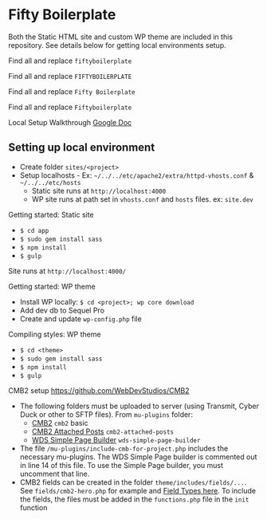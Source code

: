 # Fifty Boilerplate

Both the Static HTML site and custom WP theme are included in this repository. See details below for getting local environments setup.

Find all and replace `fiftyboilerplate`

Find all and replace `FIFTYBOILERPLATE`

Find all and replace `Fifty Boilerplate`

Find all and replace `Fiftyboilerplate`

Local Setup Walkthrough [Google Doc](https://docs.google.com/a/fiftyandfifty.org/document/d/1mlA4cf6NTcEKCAWWqABudNqxpMJkm6dvNXwndBd1S5Q/edit?usp=sharing)

## Setting up local environment
* Create folder `sites/<project>`
* Setup localhosts - Ex: `~/../../etc/apache2/extra/httpd-vhosts.conf` & `~/../../etc/hosts`
	* Static site runs at `http://localhost:4000`
	* WP site runs at path set in `vhosts.conf` and `hosts` files. ex: `site.dev`


Getting started: Static site
* `$ cd app`
* `$ sudo gem install sass`
* `$ npm install`
* `$ gulp`

Site runs at `http://localhost:4000/`


Getting started: WP theme
* Install WP locally: `$ cd <project>; wp core download`
* Add dev db to Sequel Pro
* Create and update `wp-config.php` file


Compiling styles: WP theme
* `$ cd <theme>`
* `$ sudo gem install sass`
* `$ npm install`
* `$ gulp`


CMB2 setup
https://github.com/WebDevStudios/CMB2
* The following folders must be uploaded to server (using Transmit, Cyber Duck or other to SFTP files). From `mu-plugins` folder:
  * [CMB2](https://github.com/WebDevStudios/CMB2) `cmb2` basic 
  * [CMB2 Attached Posts](https://github.com/WebDevStudios/cmb2-attached-posts) `cmb2-attached-posts`
  * [WDS Simple Page Builder](https://github.com/WebDevStudios/WDS-Simple-Page-Builder/wiki) `wds-simple-page-builder` 
* The file `/mu-plugins/include-cmb-for-project.php` includes the necessary mu-plugins. The WDS Simple Page builder is commented out in line 14 of this file. To use the Simple Page builder, you must uncomment that line.
* CMB2 fields can be created in the folder `theme/includes/fields/...`. See `fields/cmb2-hero.php` for example and [Field Types here](https://github.com/WebDevStudios/CMB2/wiki/Field-Types). To include the fields, the files must be added in the `functions.php` file in the `init` function
